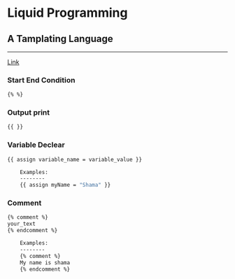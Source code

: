# Liquid Programming

## A Tamplating Language

<hr>

[Link](URL)

### **Start End Condition**

```bash
{% %}
```

### **Output print**

```bash
{{ }}
```

### **Variable Declear**

```bash
{{ assign variable_name = variable_value }}

    Examples:
    --------
    {{ assign myName = "Shama" }}

```

### **Comment**

```bash
{% comment %}
your_text
{% endcomment %}

    Examples:
    --------
    {% comment %}
    My name is shama
    {% endcomment %}

```
